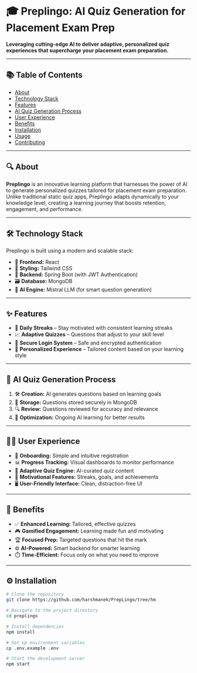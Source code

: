 # 🎓 Preplingo: AI Quiz Generation for Placement Exam Prep

**Leveraging cutting-edge AI to deliver adaptive, personalized quiz experiences that supercharge your placement exam preparation.**

---

## 📚 Table of Contents
- [About](#about)
- [Technology Stack](#technology-stack)
- [Features](#features)
- [AI Quiz Generation Process](#ai-quiz-generation-process)
- [User Experience](#user-experience)
- [Benefits](#benefits)
- [Installation](#installation)
- [Usage](#usage)
- [Contributing](#contributing)

---

## 🔍 About

**Preplingo** is an innovative learning platform that harnesses the power of AI to generate personalized quizzes tailored for placement exam preparation. Unlike traditional static quiz apps, Preplingo adapts dynamically to your knowledge level, creating a learning journey that boosts retention, engagement, and performance.

---

## 🛠️ Technology Stack

Preplingo is built using a modern and scalable stack:

- 🎨 **Frontend:** React
- 💅 **Styling:** Tailwind CSS
- 🔧 **Backend:** Spring Boot (with JWT Authentication)
- 🗃️ **Database:** MongoDB
- 🤖 **AI Engine:** Mistral LLM (for smart question generation)

---

## ✨ Features

- 🔁 **Daily Streaks** – Stay motivated with consistent learning streaks
- 📈 **Adaptive Quizzes** – Questions that adjust to your skill level
- 🔐 **Secure Login System** – Safe and encrypted authentication
- 🧠 **Personalized Experience** – Tailored content based on your learning style

---

## 🧠 AI Quiz Generation Process

1. 🛠 **Creation:** AI generates questions based on learning goals
2. 💾 **Storage:** Questions stored securely in MongoDB
3. 🔍 **Review:** Questions reviewed for accuracy and relevance
4. 🚀 **Optimization:** Ongoing AI learning for better results

---

## 🧑‍💻 User Experience

- 📝 **Onboarding:** Simple and intuitive registration
- 📊 **Progress Tracking:** Visual dashboards to monitor performance
- 🧪 **Adaptive Quiz Engine:** AI-curated quiz content
- 🔔 **Motivational Features:** Streaks, goals, and achievements
- 🖥️ **User-Friendly Interface:** Clean, distraction-free UI

---

## 🎯 Benefits

- ✅ **Enhanced Learning:** Tailored, effective quizzes
- 🎮 **Gamified Engagement:** Learning made fun and motivating
- 🏆 **Focused Prep:** Targeted questions that hit the mark
- ⚙️ **AI-Powered:** Smart backend for smarter learning
- ⏱️ **Time-Efficient:** Focus only on what you need to improve

---

## ⚙️ Installation

```bash
# Clone the repository
git clone https://github.com/harshmanek/PrepLingo/tree/hm

# Navigate to the project directory
cd preplingo

# Install dependencies
npm install

# Set up environment variables
cp .env.example .env

# Start the development server
npm start
